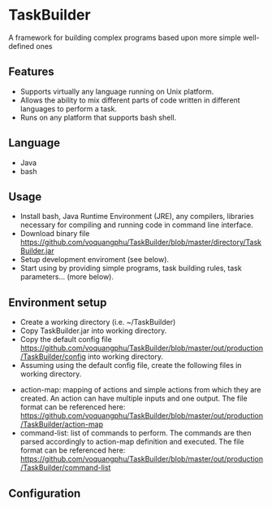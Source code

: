 # TaskBuilder
A framework for building complex programs based upon more simple well-defined ones

## Features
- Supports virtually any language running on Unix platform.
- Allows the ability to mix different parts of code written in different languages to perform a task.
- Runs on any platform that supports bash shell.

## Language
- Java
- bash

## Usage
- Install bash, Java Runtime Environment (JRE), any compilers, libraries necessary for compiling and running code in command line interface.
- Download binary file https://github.com/voquangphu/TaskBuilder/blob/master/directory/TaskBuilder.jar
- Setup development enviroment (see below).
- Start using by providing simple programs, task building rules, task parameters... (more below).

## Environment setup
- Create a working directory (i.e. ~/TaskBuilder)
- Copy TaskBuilder.jar into working directory.
- Copy the default config file https://github.com/voquangphu/TaskBuilder/blob/master/out/production/TaskBuilder/config into working directory.
- Assuming using the default config file, create the following files in working directory.
+ action-map: mapping of actions and simple actions from which they are created. An action can have multiple inputs and one output. The file format can be referenced here: https://github.com/voquangphu/TaskBuilder/blob/master/out/production/TaskBuilder/action-map
+ command-list: list of commands to perform. The commands are then parsed accordingly to action-map definition and executed. The file format can be referenced here: https://github.com/voquangphu/TaskBuilder/blob/master/out/production/TaskBuilder/command-list

## Configuration
